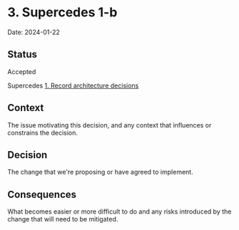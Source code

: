 # 3. Supercedes 1-b

Date: 2024-01-22

## Status

Accepted

Supercedes [1. Record architecture decisions](0001-record-architecture-decisions.md)

## Context

The issue motivating this decision, and any context that influences or constrains the decision.

## Decision

The change that we're proposing or have agreed to implement.

## Consequences

What becomes easier or more difficult to do and any risks introduced by the change that will need to be mitigated.
